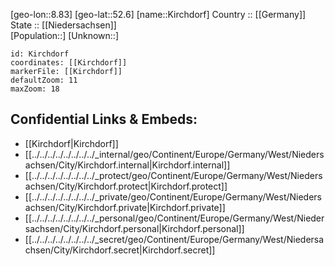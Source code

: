 ﻿---
location: [52.6,8.83] 
mapzoom: [7,12] 
mapmarker: city 
type: City
tags:
- geo/City


SpocWebEntityId: 31438
isDeleted: false
confidential: public

---
[geo-lon::8.83] 
[geo-lat::52.6] 
[name::Kirchdorf] 
Country :: [[Germany]]  
State :: [[Niedersachsen]]  
[Population::] 
[Unknown::] 


```leaflet
id: Kirchdorf
coordinates: [[Kirchdorf]] 
markerFile: [[Kirchdorf]] 
defaultZoom: 11 
maxZoom: 18
```


## Confidential Links & Embeds: 
- [[Kirchdorf|Kirchdorf]]  
- [[../../../../../../../../_internal/geo/Continent/Europe/Germany/West/Niedersachsen/City/Kirchdorf.internal|Kirchdorf.internal]] 
- [[../../../../../../../../_protect/geo/Continent/Europe/Germany/West/Niedersachsen/City/Kirchdorf.protect|Kirchdorf.protect]] 
- [[../../../../../../../../_private/geo/Continent/Europe/Germany/West/Niedersachsen/City/Kirchdorf.private|Kirchdorf.private]] 
- [[../../../../../../../../_personal/geo/Continent/Europe/Germany/West/Niedersachsen/City/Kirchdorf.personal|Kirchdorf.personal]] 
- [[../../../../../../../../_secret/geo/Continent/Europe/Germany/West/Niedersachsen/City/Kirchdorf.secret|Kirchdorf.secret]] 
